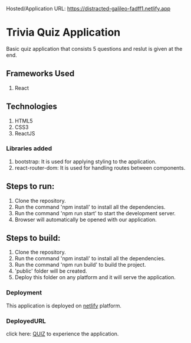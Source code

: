 Hosted/Application URL: https://distracted-galileo-fadff1.netlify.app

# Trivia Quiz Application
Basic quiz application that consists 5 questions and reslut is given at the end.

## Frameworks Used
1. React

## Technologies
1. HTML5<br/>
2. CSS3<br/>
3. ReactJS

### Libraries added

1. bootstrap: It is used for applying styling to the application.<br/>
2. react-router-dom: It is used for handling routes between components.<br/>

## Steps to run:
1. Clone the repository.
2. Run the command 'npm install' to install all the dependencies.
3. Run the command 'npm run start' to start the development server.
4. Browser will automatically be opened with our application.

## Steps to build: 
1. Clone the repository.
2. Run the command 'npm install' to install all the dependencies.
3. Run the command 'npm run build' to build the project.
4. 'public' folder will be created.
5. Deploy this folder on any platform and it will serve the application.

### Deployment

This application is deployed on [netlify](https://www.netlify.com) platform.<br/>

### DeployedURL

click here: [QUIZ](https://distracted-galileo-fadff1.netlify.app) to experience the application.
